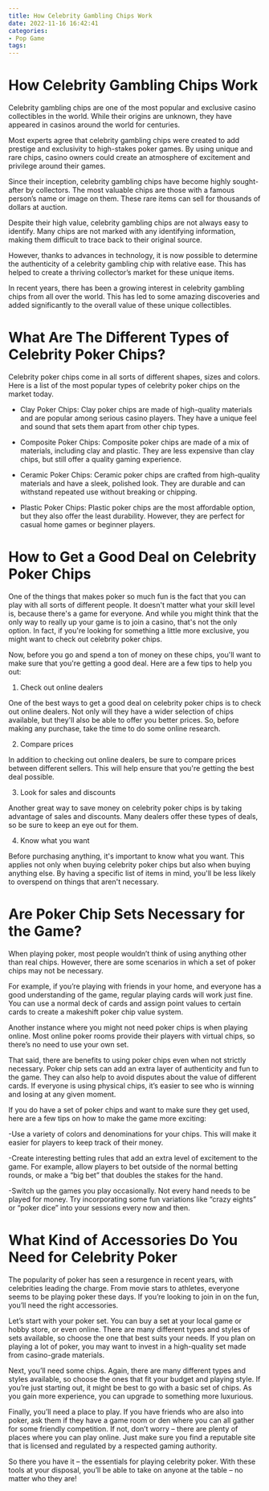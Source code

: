 ```yaml
---
title: How Celebrity Gambling Chips Work
date: 2022-11-16 16:42:41
categories:
- Pop Game
tags:
---
```



#  How Celebrity Gambling Chips Work

Celebrity gambling chips are one of the most popular and exclusive casino collectibles in the world. While their origins are unknown, they have appeared in casinos around the world for centuries.

Most experts agree that celebrity gambling chips were created to add prestige and exclusivity to high-stakes poker games. By using unique and rare chips, casino owners could create an atmosphere of excitement and privilege around their games.

Since their inception, celebrity gambling chips have become highly sought-after by collectors. The most valuable chips are those with a famous person’s name or image on them. These rare items can sell for thousands of dollars at auction.

Despite their high value, celebrity gambling chips are not always easy to identify. Many chips are not marked with any identifying information, making them difficult to trace back to their original source.

However, thanks to advances in technology, it is now possible to determine the authenticity of a celebrity gambling chip with relative ease. This has helped to create a thriving collector’s market for these unique items.

In recent years, there has been a growing interest in celebrity gambling chips from all over the world. This has led to some amazing discoveries and added significantly to the overall value of these unique collectibles.

#  What Are The Different Types of Celebrity Poker Chips?

Celebrity poker chips come in all sorts of different shapes, sizes and colors. Here is a list of the most popular types of celebrity poker chips on the market today.

- Clay Poker Chips: Clay poker chips are made of high-quality materials and are popular among serious casino players. They have a unique feel and sound that sets them apart from other chip types.

- Composite Poker Chips: Composite poker chips are made of a mix of materials, including clay and plastic. They are less expensive than clay chips, but still offer a quality gaming experience.

- Ceramic Poker Chips: Ceramic poker chips are crafted from high-quality materials and have a sleek, polished look. They are durable and can withstand repeated use without breaking or chipping.

- Plastic Poker Chips: Plastic poker chips are the most affordable option, but they also offer the least durability. However, they are perfect for casual home games or beginner players.

#  How to Get a Good Deal on Celebrity Poker Chips

One of the things that makes poker so much fun is the fact that you can play with all sorts of different people. It doesn't matter what your skill level is, because there's a game for everyone. And while you might think that the only way to really up your game is to join a casino, that's not the only option. In fact, if you're looking for something a little more exclusive, you might want to check out celebrity poker chips.

Now, before you go and spend a ton of money on these chips, you'll want to make sure that you're getting a good deal. Here are a few tips to help you out:

1. Check out online dealers

One of the best ways to get a good deal on celebrity poker chips is to check out online dealers. Not only will they have a wider selection of chips available, but they'll also be able to offer you better prices. So, before making any purchase, take the time to do some online research.

2. Compare prices

In addition to checking out online dealers, be sure to compare prices between different sellers. This will help ensure that you're getting the best deal possible.

3. Look for sales and discounts

Another great way to save money on celebrity poker chips is by taking advantage of sales and discounts. Many dealers offer these types of deals, so be sure to keep an eye out for them.

4. Know what you want

Before purchasing anything, it's important to know what you want. This applies not only when buying celebrity poker chips but also when buying anything else. By having a specific list of items in mind, you'll be less likely to overspend on things that aren't necessary.

#  Are Poker Chip Sets Necessary for the Game?

When playing poker, most people wouldn’t think of using anything other than real chips. However, there are some scenarios in which a set of poker chips may not be necessary.

For example, if you’re playing with friends in your home, and everyone has a good understanding of the game, regular playing cards will work just fine. You can use a normal deck of cards and assign point values to certain cards to create a makeshift poker chip value system.

Another instance where you might not need poker chips is when playing online. Most online poker rooms provide their players with virtual chips, so there’s no need to use your own set.

That said, there are benefits to using poker chips even when not strictly necessary. Poker chip sets can add an extra layer of authenticity and fun to the game. They can also help to avoid disputes about the value of different cards. If everyone is using physical chips, it’s easier to see who is winning and losing at any given moment.

If you do have a set of poker chips and want to make sure they get used, here are a few tips on how to make the game more exciting:

-Use a variety of colors and denominations for your chips. This will make it easier for players to keep track of their money.

-Create interesting betting rules that add an extra level of excitement to the game. For example, allow players to bet outside of the normal betting rounds, or make a “big bet” that doubles the stakes for the hand.

-Switch up the games you play occasionally. Not every hand needs to be played for money. Try incorporating some fun variations like “crazy eights” or “poker dice” into your sessions every now and then.

#  What Kind of Accessories Do You Need for Celebrity Poker

The popularity of poker has seen a resurgence in recent years, with celebrities leading the charge. From movie stars to athletes, everyone seems to be playing poker these days. If you’re looking to join in on the fun, you’ll need the right accessories.

Let’s start with your poker set. You can buy a set at your local game or hobby store, or even online. There are many different types and styles of sets available, so choose the one that best suits your needs. If you plan on playing a lot of poker, you may want to invest in a high-quality set made from casino-grade materials.

Next, you’ll need some chips. Again, there are many different types and styles available, so choose the ones that fit your budget and playing style. If you’re just starting out, it might be best to go with a basic set of chips. As you gain more experience, you can upgrade to something more luxurious.

Finally, you’ll need a place to play. If you have friends who are also into poker, ask them if they have a game room or den where you can all gather for some friendly competition. If not, don’t worry – there are plenty of places where you can play online. Just make sure you find a reputable site that is licensed and regulated by a respected gaming authority.

So there you have it – the essentials for playing celebrity poker. With these tools at your disposal, you’ll be able to take on anyone at the table – no matter who they are!